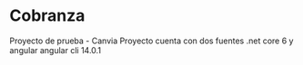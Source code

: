 # Cobranza
Proyecto de prueba - Canvia
Proyecto cuenta con dos fuentes .net core 6 y angular angular cli 14.0.1


